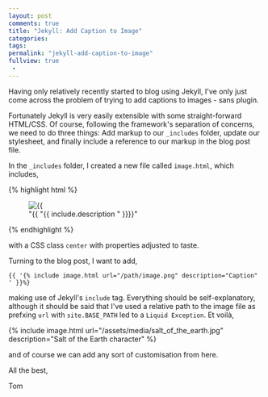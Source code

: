 ```yaml
---
layout: post
comments: true
title: "Jekyll: Add Caption to Image"
categories:
tags:
permalink: "jekyll-add-caption-to-image"
fullview: true
 -
---
```


Having only relatively recently started to blog using Jekyll, I've only just come across the problem of trying to add captions to images - sans plugin.

Fortunately Jekyll is very easily extensible with some straight-forward HTML/CSS. Of course, following the framework's separation of concerns, we need to do three things: Add markup to our `_includes` folder, update our stylesheet, and finally include a reference to our markup in the blog post file.

In the `_includes` folder, I created a new file called `image.html`, which includes,

{% highlight html %}
<figure class="center">
  <img src="{{ "{{ include.url " }}}}" alt="{{ "{{ include.description " }}}}"/>
  <figcaption>"{{ "{{ include.description " }}}}"</figcaption>
</figure>
{% endhighlight %}

with a CSS class `center` with properties adjusted to taste.

Turning to the blog post, I want to add,

    {{ '{% include image.html url="/path/image.png" description="Caption" ' }}%}

making use of Jekyll's `include` tag. Everything should be self-explanatory, although it should be said that I've used a relative path to the image file as prefxing `url` with `site.BASE_PATH` led to a `Liquid Exception`. Et voilà,

{% include image.html url="/assets/media/salt_of_the_earth.jpg" description="Salt of the Earth character" %}

and of course we can add any sort of customisation from here. 

All the best,

Tom